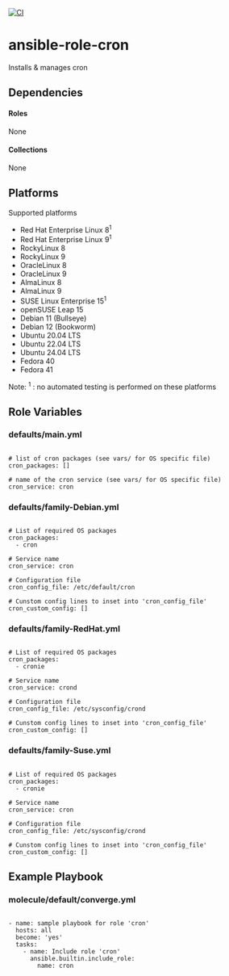 [![CI](https://github.com/de-it-krachten/ansible-role-cron/workflows/CI/badge.svg?event=push)](https://github.com/de-it-krachten/ansible-role-cron/actions?query=workflow%3ACI)


# ansible-role-cron

Installs & manages cron



## Dependencies

#### Roles
None

#### Collections
None

## Platforms

Supported platforms

- Red Hat Enterprise Linux 8<sup>1</sup>
- Red Hat Enterprise Linux 9<sup>1</sup>
- RockyLinux 8
- RockyLinux 9
- OracleLinux 8
- OracleLinux 9
- AlmaLinux 8
- AlmaLinux 9
- SUSE Linux Enterprise 15<sup>1</sup>
- openSUSE Leap 15
- Debian 11 (Bullseye)
- Debian 12 (Bookworm)
- Ubuntu 20.04 LTS
- Ubuntu 22.04 LTS
- Ubuntu 24.04 LTS
- Fedora 40
- Fedora 41

Note:
<sup>1</sup> : no automated testing is performed on these platforms

## Role Variables
### defaults/main.yml
<pre><code>
# list of cron packages (see vars/ for OS specific file)
cron_packages: []

# name of the cron service (see vars/ for OS specific file)
cron_service: cron
</pre></code>

### defaults/family-Debian.yml
<pre><code>
# List of required OS packages
cron_packages:
  - cron

# Service name
cron_service: cron

# Configuration file
cron_config_file: /etc/default/cron

# Cunstom config lines to inset into 'cron_config_file'
cron_custom_config: []
</pre></code>

### defaults/family-RedHat.yml
<pre><code>
# List of required OS packages
cron_packages:
  - cronie

# Service name
cron_service: crond

# Configuration file
cron_config_file: /etc/sysconfig/crond

# Cunstom config lines to inset into 'cron_config_file'
cron_custom_config: []
</pre></code>

### defaults/family-Suse.yml
<pre><code>
# List of required OS packages
cron_packages:
  - cronie

# Service name
cron_service: cron

# Configuration file
cron_config_file: /etc/sysconfig/crond

# Cunstom config lines to inset into 'cron_config_file'
cron_custom_config: []
</pre></code>




## Example Playbook
### molecule/default/converge.yml
<pre><code>
- name: sample playbook for role 'cron'
  hosts: all
  become: 'yes'
  tasks:
    - name: Include role 'cron'
      ansible.builtin.include_role:
        name: cron
</pre></code>

